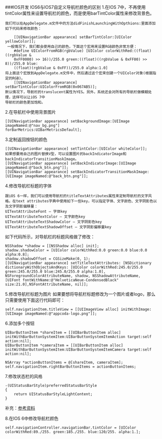 ###IOS开发 IOS6与IOS7自定义导航栏颜色的区别
1.在IOS 7中，不再使用tintColor属性来设置导航栏的颜色，而是使用barTintColor属性来修改背景色。
  
    我们可以在AppDelegate.m文件中的方法didFinishLaunchingWithOpthions:里面添加如下代码来修改颜色：
    
    	[[UINavigationBar appearance] setBarTintColor:[UIColor yellowColor]]; 
     一般情况下，我们都会使用自己的颜色，下面这个宏用来设置RGB颜色非常方便：
    	#define UIColorFromRGB(rgbValue) [UIColor colorWithRed:((float)((rgbValue & 
    	0xFF0000) >> 16))/255.0 green:((float)((rgbValue & 0xFF00) >> 8))/255.0 blue:
    	((float)(rgbValue & 0xFF))/255.0 alpha:1.0] 
    将上面这个宏放到AppDelegate.m文件中，然后通过这个宏来创建一个UIColor对象(根据指定的RGB)。
    	[[UINavigationBar appearance] setBarTintColor:UIColorFromRGB(0x067AB5)];
    默认情况下，导航栏的translucent属性为YES。另外，系统还会对所有的导航栏做模糊处理，这样可以让iOS 7中
    导航栏的颜色更加饱和。
2.在导航栏中使用背景图片
    
    [[UINavigationBar appearance] setBackgroundImage:[UIImage imageNamed:@"nav_bg.png"] 
    forBarMetrics:UIBarMetricsDefault];     
3.定制返回按钮的颜色
    
    [[UINavigationBar appearance] setTintColor:[UIColor whiteColor]];  
    如果想要用自己的图片替换V型，可以设置图片的backIndicatorImage和backIndicatorTransitionMaskImage。   
    [[UINavigationBar appearance] setBackIndicatorImage:[UIImage imageNamed:@"back_btn.png"]]; 
	[[UINavigationBar appearance] setBackIndicatorTransitionMaskImage:[UIImage imageNamed:@"back_btn.png"]]; 
4.修改导航栏标题的字体

    跟iOS 6一样，我们可以使用导航栏的titleTextAttributes属性来定制导航栏的文字风格。在text attributes字典中使用如下一些key，可以指定字体、文字颜色、文字阴影色以及文字阴影偏移量：
	UITextAttributeFont – 字体key
	UITextAttributeTextColor – 文字颜色key
	UITextAttributeTextShadowColor – 文字阴影色key
	UITextAttributeTextShadowOffset – 文字阴影偏移量key
  如下代码所示，对导航栏的标题风格做了修改：
	
	NSShadow *shadow = [[NSShadow alloc] init]; 
    shadow.shadowColor = [UIColor colorWithRed:0.0 green:0.0 blue:0.0 alpha:0.8]; 
    shadow.shadowOffset = CGSizeMake(0, 1); 
    [[UINavigationBar appearance] setTitleTextAttributes: [NSDictionary dictionaryWithObjectsAndKeys: [UIColor colorWithRed:245.0/255.0 green:245.0/255.0 blue:245.0/255.0 alpha:1.0], NSForegroundColorAttributeName, shadow, NSShadowAttributeName, 
    [UIFont fontWithName:@"HelveticaNeue-CondensedBlack" size:21.0],NSFontAttributeName, nil]]; 
5.修改导航栏标题为图片
如果要想将导航栏标题修改为一个图片或者logo，那么只需要使用下面这行代码即可：
    
    self.navigationItem.titleView = [[UIImageView alloc] initWithImage:[UIImage imageNamed:@"appcoda-logo.png"]];    
6.添加多个按钮
    
    UIBarButtonItem *shareItem = [[UIBarButtonItem alloc] initWithBarButtonSystemItem:UIBarButtonSystemItemAction target:self action:nil]; 
	UIBarButtonItem *cameraItem = [[UIBarButtonItem alloc] initWithBarButtonSystemItem:UIBarButtonSystemItemCamera target:self action:nil]; 
 
	NSArray *actionButtonItems = @[shareItem, cameraItem]; 
	self.navigationItem.rightBarButtonItems = actionButtonItems; 
7.修改状态栏的风格	
	
	-(UIStatusBarStyle)preferredStatusBarStyle 
	{ 
    	return UIStatusBarStyleLightContent; 
	}
补充：[参考资料](http://www.cocoachina.com/applenews/devnews/2013/1104/7287.html)

8.在IOS 6中修改导航栏颜色
	
	self.navigationController.navigationBar.tintColor = [UIColor colorWithRed:89./255. green:185./255. blue:120/255. alpha:1.]; 	    